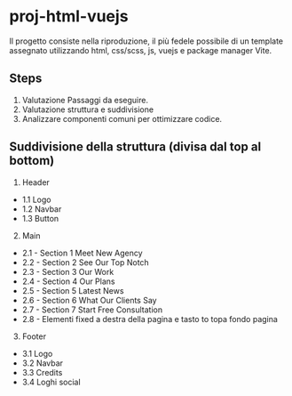 # proj-html-vuejs
Il progetto consiste nella riproduzione, il più fedele possibile di un template assegnato utilizzando html, css/scss, js, vuejs e package manager Vite. 


## Steps

1. Valutazione Passaggi da eseguire.
2. Valutazione struttura e suddivisione
3. Analizzare componenti comuni per ottimizzare codice.

## Suddivisione della struttura (divisa dal top al bottom)

1.  Header
  - 1.1 Logo
  - 1.2 Navbar
  - 1.3 Button

2. Main
  - 2.1 - Section 1 Meet New Agency
  - 2.2 - Section 2 See Our Top Notch
  - 2.3 - Section 3 Our Work
  - 2.4 - Section 4 Our Plans
  - 2.5 - Section 5 Latest News
  - 2.6 - Section 6 What Our Clients Say
  - 2.7 - Section 7 Start Free Consultation
  - 2.8 - Elementi fixed a destra della pagina e tasto to topa fondo pagina

3. Footer
  - 3.1 Logo
  - 3.2 Navbar
  - 3.3 Credits
  - 3.4 Loghi social
